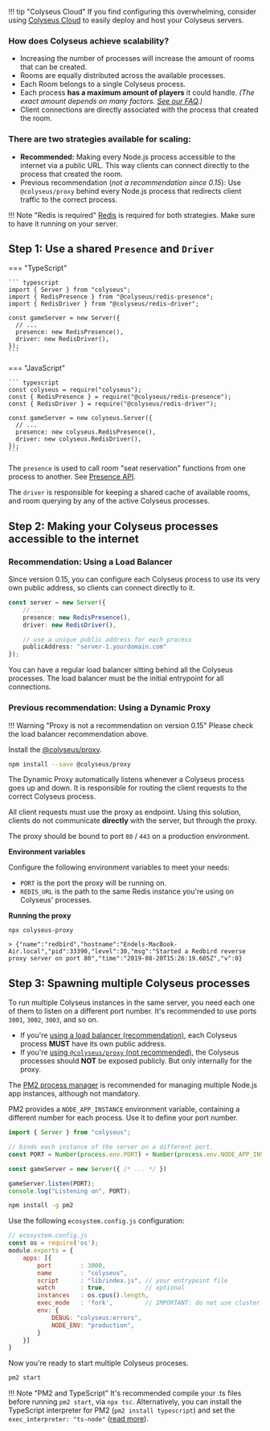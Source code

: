 !!! tip "Colyseus Cloud"
    If you find configuring this overwhelming, consider using [Colyseus Cloud](https://cloud.colyseus.io/) to easily deploy and host your Colyseus servers.

### How does Colyseus achieve scalability?

- Increasing the number of processes will increase the amount of rooms that can be created.
- Rooms are equally distributed across the available processes.
- Each Room belongs to a single Colyseus process.
- Each process **has a maximum amount of players** it could handle. _(The exact amount depends on many factors. [See our FAQ](/faq/#how-many-ccu-a-colyseus-server-can-handle).)_
- Client connections are directly associated with the process that created the room.

### There are two strategies available for scaling:

- **Recommended:** Making every Node.js process accessible to the internet via a public URL. This way clients can connect directly to the process that created the room.
- Previous recommendation (_not a recommendation since 0.15_): Use `@colyseus/proxy` behind every Node.js process that redirects client traffic to the correct process.

!!! Note "Redis is required"
    [Redis](https://redis.io/topics/quickstart) is required for both strategies. Make sure to have it running on your server.

## Step 1: Use a shared `Presence` and `Driver`

=== "TypeScript"

    ``` typescript
    import { Server } from "colyseus";
    import { RedisPresence } from "@colyseus/redis-presence";
    import { RedisDriver } from "@colyseus/redis-driver";

    const gameServer = new Server({
      // ...
      presence: new RedisPresence(),
      driver: new RedisDriver(),
    });
    ```

=== "JavaScript"

    ``` typescript
    const colyseus = require("colyseus");
    const { RedisPresence } = require("@colyseus/redis-presence");
    const { RedisDriver } = require("@colyseus/redis-driver");

    const gameServer = new colyseus.Server({
      // ...
      presence: new colyseus.RedisPresence(),
      driver: new colyseus.RedisDriver(),
    });
    ```

The `presence` is used to call room "seat reservation" functions from one process to another. See [Presence API](/server/presence/#api).

The `driver` is responsible for keeping a shared cache of available rooms, and room querying by any of the active Colyseus processes.

## Step 2: Making your Colyseus processes accessible to the internet

### Recommendation: Using a Load Balancer

Since version 0.15, you can configure each Colyseus process to use its very own public address, so clients can connect directly to it.

``` typescript
const server = new Server({
    // ...
    presence: new RedisPresence(),
    driver: new RedisDriver(),

    // use a unique public address for each process
    publicAddress: "server-1.yourdomain.com"
});
```

You can have a regular load balancer sitting behind all the Colyseus processes. The load balancer must be the initial entrypoint for all connections.

### Previous recommendation: Using a Dynamic Proxy

!!! Warning "Proxy is not a recommendation on version 0.15"
    Please check the load balancer recommendation above.

Install the [@colyseus/proxy](https://github.com/colyseus/proxy).

``` bash
npm install --save @colyseus/proxy
```

The Dynamic Proxy automatically listens whenever a Colyseus process goes up and down. It is responsible for routing the client requests to the correct Colyseus process.

All client requests must use the proxy as endpoint. Using this solution, clients do not communicate **directly** with the server, but through the proxy.

The proxy should be bound to port `80` / `443` on a production environment.

**Environment variables**

Configure the following environment variables to meet your needs:

- `PORT` is the port the proxy will be running on.
- `REDIS_URL` is the path to the same Redis instance you're using on Colyseus' processes.

**Running the proxy**

```
npx colyseus-proxy

> {"name":"redbird","hostname":"Endels-MacBook-Air.local","pid":33390,"level":30,"msg":"Started a Redbird reverse proxy server on port 80","time":"2019-08-20T15:26:19.605Z","v":0}
```

## Step 3: Spawning multiple Colyseus processes

To run multiple Colyseus instances in the same server, you need each one of them to listen on a different port number. It's recommended to use ports `3001`, `3002`, `3003`, and so on.

- If you're [using a load balancer (recommendation)](#recommendation-using-a-load-balancer), each Colyseus process **MUST** have its own public address.
- If you're [using `@colyseus/proxy` (not recommended)](#previous-recommendation-using-a-dynamic-proxy), the Colyseus processes should **NOT** be exposed publicly. But only internally for the proxy.

The [PM2 process manager](http://pm2.keymetrics.io/) is recommended for managing multiple Node.js app instances, although not mandatory.

PM2 provides a `NODE_APP_INSTANCE` environment variable, containing a different number for each process. Use it to define your port number.

``` typescript
import { Server } from "colyseus";

// binds each instance of the server on a different port.
const PORT = Number(process.env.PORT) + Number(process.env.NODE_APP_INSTANCE);

const gameServer = new Server({ /* ... */ })

gameServer.listen(PORT);
console.log("Listening on", PORT);
```

``` bash
npm install -g pm2
```

Use the following `ecosystem.config.js` configuration:

``` javascript
// ecosystem.config.js
const os = require('os');
module.exports = {
    apps: [{
        port        : 3000,
        name        : "colyseus",
        script      : "lib/index.js", // your entrypoint file
        watch       : true,           // optional
        instances   : os.cpus().length,
        exec_mode   : 'fork',         // IMPORTANT: do not use cluster mode.
        env: {
            DEBUG: "colyseus:errors",
            NODE_ENV: "production",
        }
    }]
}
```

Now you're ready to start multiple Colyseus proceses.

``` bash
pm2 start
```

!!! Note "PM2 and TypeScript"
    It's recommended compile your .ts files before running `pm2 start`, via `npx tsc`. Alternatively, you can install the TypeScript interpreter for PM2 (`pm2 install typescript`) and set the `exec_interpreter: "ts-node"` ([read more](http://pm2.keymetrics.io/docs/tutorials/using-transpilers-with-pm2)).
